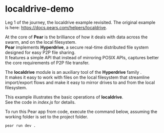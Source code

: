 # localdrive-demo

Leg 1 of the journey, the localdrive example revisited.
The original example is here: https://docs.pears.com/helpers/localdrive.

At the core of __Pear__ is the brilliance of how it deals with data across the swarm, and on the local filesystem.  
__Pear__ implements __Hyperdrive__, a secure real-time distributed file system designed for easy P2P file sharing.  
It features a simple API that instead of mirroring POSIX APIs, captures better the core requirements of P2P file transfer.

The __localdrive__ module is an auxiliary tool of the __Hyperdrive__ family .  
It makes it easy to work with files on the local filesystem that streamline import/export flows and make it easy to mirror drives to and from the local filesystem.

This example illustrates the basic operations of __localdrive__.  
See the code in _index.js_ for details.

To run this Pear app from code, execute the command below, assuming the working folder is set to the project folder.
```bash
pear run dev .
```
